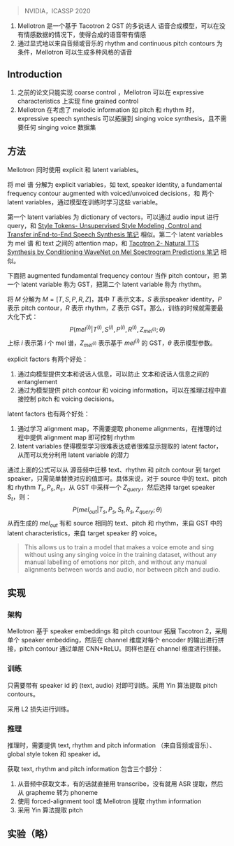 > NVIDIA，ICASSP 2020

1. Mellotron 是一个基于 Tacotron 2 GST 的多说话人 语音合成模型，可以在没有情感数据的情况下，使得合成的语音带有情感
2. 通过显式地以来自音频或音乐的 rhythm and continuous pitch contours 为条件，Mellotron 可以生成多种风格的语音


## Introduction

1. 之前的论文只能实现 coarse control ，Mellotron 可以在 expressive characteristics 上实现 fine grained control 
2. Mellotron 在考虑了 melodic information 如 pitch 和 rhythm 时，expressive speech synthesis 可以拓展到  singing voice synthesis，且不需要任何 singing voice 数据集

## 方法

Mellotron 同时使用  explicit 和 latent variables。

将 mel 谱 分解为 explicit variables，如 text, speaker identity, a fundamental frequency contour augmented with voiced/unvoiced decisions，和 两个 latent variables，通过模型在训练时学习这些 variable。

第一个 latent variables 为 dictionary of vectors，可以通过 audio input 进行 query，和 [Style Tokens- Unsupervised Style Modeling, Control and Transfer inEnd-to-End Speech Synthesis 笔记](Style%20Tokens-%20Unsupervised%20Style%20Modeling,%20Control%20and%20Transfer%20inEnd-to-End%20Speech%20Synthesis%20笔记.md) 相似。第二个 latent variables 为 mel 谱 和 text 之间的 attention map，和 [Tacotron 2- Natural TTS Synthesis by Conditioning WaveNet on Mel Spectrogram Predictions 笔记](../Tacotron%202-%20Natural%20TTS%20Synthesis%20by%20Conditioning%20WaveNet%20on%20Mel%20Spectrogram%20Predictions%20笔记.md) 相似。

下面把 augmented fundamental frequency contour 当作 pitch contour，把 第一个 latent variable 称为 GST，把第二个 latent variable 称为 rhythm。

将 $M$ 分解为 $M=[T,S,P,R,Z]$，其中 $T$ 表示文本，$S$ 表示speaker identity，$P$ 表示 pitch contour，$R$ 表示 rhythm，$Z$ 表示 GST。那么，训练的时候就需要最大化下式：
$$P(mel^{(i)}|T^{(i)},S^{(i)},P^{(i)},R^{(i)},Z_{mel^{(i)}};\theta)$$
上标 $i$ 表示第 $i$ 个 mel 谱，$Z_{mel^{(i)}}$ 表示基于 $mel^{(i)}$ 的 GST，$\theta$ 表示模型参数。

explicit factors 有两个好处：
1. 通过向模型提供文本和说话人信息，可以防止 文本和说话人信息之间的 entanglement
2. 通过为模型提供 pitch contour 和 voicing information，可以在推理过程中直接控制 pitch 和 voicing decisions。

latent factors 也有两个好处：
1. 通过学习 alignment map，不需要提取 phoneme alignments，在推理的过程中提供 alignment map 即可控制 rhythm
2. latent variables 使得模型学习很难表达或者很难显示提取的 latent factor，从而可以充分利用 latent variable 的潜力

通过上面的公式可以从 源音频中迁移 text、rhythm 和 pitch contour 到 target speaker，只需简单替换对应的值即可。具体来说，对于 source 中的 text、pitch 和 rhythm $T_s,P_s,R_s$，从 GST 中采样一个 $Z_{query}$，然后选择 target speaker $S_t$，则：
$$P(mel_{out}|T_s,P_s,S_t,R_s,Z_{query};\theta)$$
从而生成的 $mel_{out}$ 有和 source 相同的 text、pitch 和 rhythm，来自 GST 中的 latent characteristics，来自 target speaker 的 voice。
> This allows us to train a model that makes a voice emote and sing without using any singing voice in the training dataset, without any manual labelling of emotions nor pitch, and without any manual alignments between words and audio, nor between pitch and audio.

## 实现

### 架构

Mellotron 基于 speaker embeddings 和 pitch countour 拓展 Tacotron 2，采用 单个 speaker embedding，然后在  channel 维度对每个 encoder 的输出进行拼接，pitch contour 通过单层 CNN+ReLU。同样也是在 channel 维度进行拼接。

### 训练

只需要带有 speaker id 的 (text, audio) 对即可训练。采用 Yin 算法提取 pitch contours。

采用 L2 损失进行训练。

### 推理

推理时，需要提供 text, rhythm and pitch information （来自音频或音乐）、global style token 和 speaker id。

获取 text, rhythm and pitch information 包含三个部分：
1. 从音频中获取文本，有的话就直接用 transcribe，没有就用 ASR 提取，然后从 grapheme 转为 phoneme
2. 使用 forced-alignment tool 或 Mellotron 提取 rhythm information
3. 采用 Yin 算法提取 pitch 

## 实验（略）
